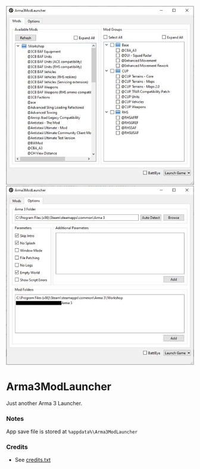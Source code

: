 <div align="center">
    <img src="images/image1.jpg">
    <img src="images/image2.jpg">
</div>

# Arma3ModLauncher
Just another Arma 3 Launcher.

### Notes
App save file is stored at `%appdata%\Arma3ModLauncher`

### Credits
* See [credits.txt](credits.txt)
